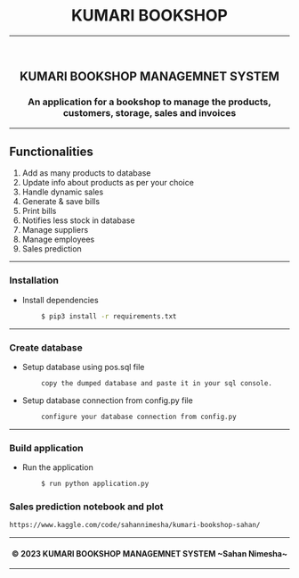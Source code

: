 
<h1 align="center"><b>KUMARI BOOKSHOP</b></h1>

---
<div align="center">
  <br>
  <h2>KUMARI BOOKSHOP MANAGEMNET SYSTEM</h2>
  <h3>An application for a bookshop to manage the products, customers, storage, sales and invoices</h3>
</div>

---

## Functionalities
1. Add as many products to database
2. Update info about products as per your choice 
3. Handle dynamic sales
4. Generate & save bills
5. Print bills
6. Notifies less stock in database 
7. Manage suppliers
8. Manage employees
9. Sales prediction
---
### Installation
- Install dependencies
```sh
        $ pip3 install -r requirements.txt
```
---
### Create database
- Setup database using pos.sql file
```sh
        copy the dumped database and paste it in your sql console.
```
- Setup database connection from config.py file
```sh
        configure your database connection from config.py
```
---
### Build application
- Run the application

```sh
        $ run python application.py
```

### Sales prediction notebook and plot
```sh
https://www.kaggle.com/code/sahannimesha/kumari-bookshop-sahan/
```

---
<h4 align="center"><b> © 2023 KUMARI BOOKSHOP MANAGEMNET SYSTEM ~Sahan Nimesha~</b>  
</h4>

---
